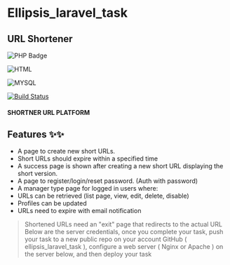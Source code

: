 
# Ellipsis_laravel_task
## URL Shortener


![PHP Badge](https://img.shields.io/badge/PHP-777BB4?style=for-the-badge&logo=php&logoColor=white)

![HTML](https://img.shields.io/badge/HTML-239120?style=for-the-badge&logo=html5&logoColor=white
)

![MYSQL](https://img.shields.io/badge/MySQL-00000F?style=for-the-badge&logo=mysql&logoColor=white)

[![Build Status](https://travis-ci.org/joemccann/dillinger.svg?branch=master)](https://travis-ci.org/joemccann/dillinger)

#### SHORTNER URL PLATFORM
## Features ✨✨
 - A page to create new short URLs.
 - Short URLs should expire within a specified time
 - A success page is shown after creating a new short URL displaying the short version.
 - A page to register/login/reset password. (Auth with password)
 - A manager type page for logged in users where:
 - URLs can be retrieved (list page, view, edit, delete, disable)
 - Profiles can be updated
 - URLs need to expire with email notification

 > Shortened URLs need an "exit" page that redirects to the actual URL
 > Below are the server credentials, once you complete your task, 
 > push your task to a new public repo on your account GitHub ( ellipsis_laravel_task ), 
 > configure a web server ( Nginx or Apache ) on the server below, and then deploy your 
 > task



